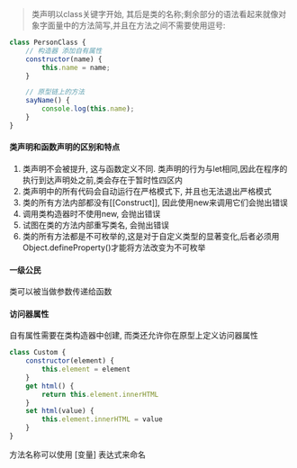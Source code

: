 > 类声明以class关键字开始, 其后是类的名称;剩余部分的语法看起来就像对象字面量中的方法简写,并且在方法之间不需要使用逗号:

```js
class PersonClass {
    // 构造器 添加自有属性
    constructor(name) {
        this.name = name;
    }

    // 原型链上的方法
    sayName() {
        console.log(this.name);
    }
}
```

#### 类声明和函数声明的区别和特点

1. 类声明不会被提升, 这与函数定义不同. 类声明的行为与let相同,因此在程序的执行到达声明处之前,类会存在于暂时性四区内
2. 类声明中的所有代码会自动运行在严格模式下, 并且也无法退出严格模式
3. 类的所有方法内部都没有[[Construct]], 因此使用new来调用它们会抛出错误
4. 调用类构造器时不使用new, 会抛出错误
5. 试图在类的方法内部重写类名, 会抛出错误
6. 类的所有方法都是不可枚举的,这是对于自定义类型的显著变化,后者必须用Object.defineProperty()才能将方法改变为不可枚举

#### 一级公民

类可以被当做参数传递给函数

#### 访问器属性

自有属性需要在类构造器中创建, 而类还允许你在原型上定义访问器属性

```js
class Custom {
    constructor(element) {
        this.element = element
    }
    get html() {
        return this.element.innerHTML
    }
    set html(value) {
        this.element.innerHTML = value
    }
}
```

方法名称可以使用 [变量] 表达式来命名



